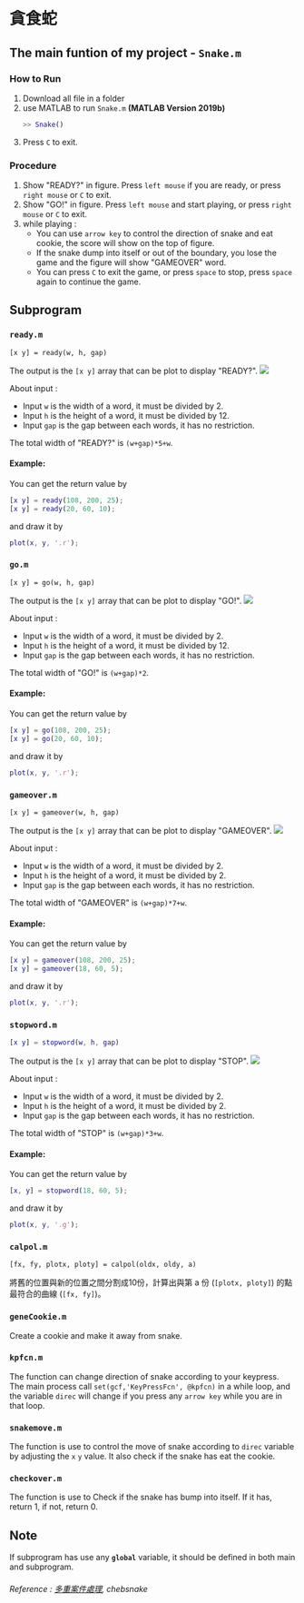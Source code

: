 # 貪食蛇

## The main funtion of my project - `Snake.m`
### How to Run
1. Download all file in a folder
2. use MATLAB to run `Snake.m` **(MATLAB Version 2019b)**
    ``` matlab
    >> Snake()
    ```
3. Press `C` to exit.

### Procedure
1. Show "READY?" in figure.
Press `left mouse` if you are ready, or press `right mouse` or `C` to exit.
2. Show "GO!" in figure.
Press `left mouse` and start playing, or press `right mouse` or `C` to exit.
5. while playing :
    - You can use `arrow key` to control the direction of snake and eat cookie, the score will show on the top of figure.
    - If the snake dump into itself or out of the boundary, you lose the game and the figure will show "GAMEOVER" word.
    - You can press `C` to exit the game, or press `space` to stop, press `space` again to continue the game.

## Subprogram
### `ready.m`
```
[x y] = ready(w, h, gap)
```
The output is the `[x y]` array that can be plot to display "READY?".
![](https://i.imgur.com/YusBVCr.png)

About input :
- Input `w` is the width of a word, it must be divided by 2.
- Input `h` is the height of a word, it must be divided by 12.
- Input `gap` is the gap between each words, it has no restriction.

The total width of "READY?" is `(w+gap)*5+w`.

#### Example:
You can get the return value by
``` matlab
[x y] = ready(108, 200, 25);
[x y] = ready(20, 60, 10);
```
and draw it by
``` matlab
plot(x, y, '.r');
```

### `go.m`
```
[x y] = go(w, h, gap)
```
The output is the `[x y]` array that can be plot to display "GO!".
![](https://i.imgur.com/xRBaNnY.png)

About input :
- Input `w` is the width of a word, it must be divided by 2.
- Input `h` is the height of a word, it must be divided by 12.
- Input `gap` is the gap between each words, it has no restriction.

The total width of "GO!" is `(w+gap)*2`.

#### Example:
You can get the return value by
``` matlab
[x y] = go(108, 200, 25);
[x y] = go(20, 60, 10);
```
and draw it by
``` matlab
plot(x, y, '.r');
```

### `gameover.m`
```
[x y] = gameover(w, h, gap)
```
The output is the `[x y]` array that can be plot to display "GAMEOVER".
![](https://i.imgur.com/0cXApl0.png)

About input :
- Input `w` is the width of a word, it must be divided by 2.
- Input `h` is the height of a word, it must be divided by 2.
- Input `gap` is the gap between each words, it has no restriction.

The total width of "GAMEOVER" is `(w+gap)*7+w`.
#### Example:
You can get the return value by
``` matlab
[x y] = gameover(108, 200, 25);
[x y] = gameover(18, 60, 5);
```
and draw it by
``` matlab
plot(x, y, '.r');
```

### `stopword.m`
```matlab
[x y] = stopword(w, h, gap)
```
The output is the `[x y]` array that can be plot to display "STOP".
![](https://i.imgur.com/OOc4gfd.png)

About input :
- Input `w` is the width of a word, it must be divided by 2.
- Input `h` is the height of a word, it must be divided by 2.
- Input `gap` is the gap between each words, it has no restriction.

The total width of "STOP" is `(w+gap)*3+w`.
#### Example:
You can get the return value by
``` matlab
[x, y] = stopword(18, 60, 5);
```
and draw it by
``` matlab
plot(x, y, '.g');
```

### `calpol.m`
```
[fx, fy, plotx, ploty] = calpol(oldx, oldy, a)
```
將舊的位置與新的位置之間分割成10份，計算出與第 a 份 (`[plotx, ploty]`) 的點最符合的曲線 (`[fx, fy]`)。

### `geneCookie.m`
Create a cookie and make it away from snake.

### `kpfcn.m`
The function can change direction of snake according to your keypress.
The main process call `set(gcf,'KeyPressFcn', @kpfcn)` in a while loop, and the variable `direc` will change if you press any `arrow key` while you are in that loop.

### `snakemove.m`
The function is use to control the move of snake according to `direc` variable by adjusting the `x` `y` value.
It also check if the snake has eat the cookie.

### `checkover.m`
The function is use to Check if the snake has bump into itself. If it has, return 1, if not, return 0.

## Note
If subprogram has use any **`global`** variable, it should be defined in both main and subprogram.

###### Reference : [多重案件處理](https://yuchungchuang.wordpress.com/2017/08/07/matlab-%E5%A4%9A%E9%87%8D%E6%8C%89%E9%8D%B5%E4%BA%8B%E4%BB%B6%E7%9A%84%E8%99%95%E7%90%86keypressfcn/), chebsnake
